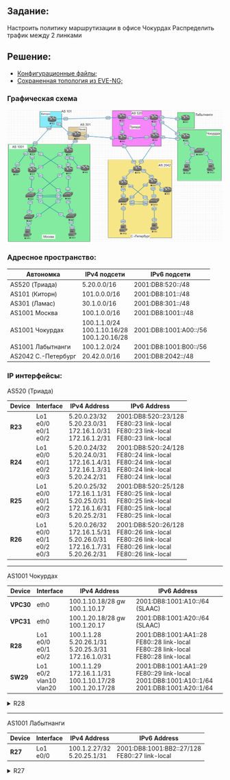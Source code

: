 ## Задание:

Настроить политику маршрутизации в офисе Чокурдах
Распределить трафик между 2 линками

##  Решение:

- [Конфигурационные файлы;](configs/)
- [Сохраненная топология из EVE-NG;](eve-ng_lab_PBR.zip)

### Графическая схема

![](Topology.PNG)

### Адресное пространство:

| Автономка           | IPv4 подсети                                     | IPv6 подсети           |
|---------------------|--------------------------------------------------|------------------------|
| AS520 (Триада)      | 5.20.0.0/16                                      | 2001:DB8:520::/48      |
| AS101 (Киторн)      | 101.0.0.0/16                                     | 2001:DB8:101::/48      |
| AS301 (Ламас)       | 30.1.0.0/16                                      | 2001:DB8:301::/48      |
| AS1001 Москва       | 100.1.0.0/16                                     | 2001:DB8:1001::/48     |
| AS1001 Чокурдах     | 100.1.1.0/24<br>100.1.10.16/28<br>100.1.20.16/28 | 2001:DB8:1001:A00::/56 |
| AS1001 Лабытнанги   | 100.1.2.0/24                                     | 2001:DB8:1001:B00::/56 |
| AS2042 С.-Петербург | 20.42.0.0/16                                     | 2001:DB8:2042::/48     |

### IP интерфейсы:

AS520 (Триада)

| Device | Interface                           | IPv4 Address                                                                   | IPv6 Address                                                                                                     |
|--------|-------------------------------------|--------------------------------------------------------------------------------|------------------------------------------------------------------------------------------------------------------|
| **R23**| Lo1<br>e0/0<br>e0/1<br>e0/2         | 5.20.0.23/32<br>5.20.23.0/31<br>172.16.1.0/31<br>172.16.1.2/31                 | 2001:DB8:520::23/128<br>FE80::23 link-local<br>FE80::23 link-local<br>FE80::23 link-local                        |
| **R24**| Lo1<br>e0/0<br>e0/1<br>e0/2<br>e0/3 | 5.20.0.24/32<br>5.20.24.0/31<br>172.16.1.4/31<br>172.16.1.3/31<br>5.20.24.2/31 | 2001:DB8:520::24/128<br>FE80::24 link-local<br>FE80::24 link-local<br>FE80::24 link-local<br>FE80::24 link-local |
| **R25**| Lo1<br>e0/0<br>e0/1<br>e0/2<br>e0/3 | 5.20.0.25/32<br>172.16.1.1/31<br>5.20.25.0/31<br>172.16.1.6/31<br>5.20.25.2/31 | 2001:DB8:520::25/128<br>FE80::25 link-local<br>FE80::25 link-local<br>FE80::25 link-local<br>FE80::25 link-local |
| **R26**| Lo1<br>e0/0<br>e0/1<br>e0/2<br>e0/3 | 5.20.0.26/32<br>172.16.1.5/31<br>5.20.26.0/31<br>172.16.1.7/31<br>5.20.26.2/31 | 2001:DB8:520::26/128<br>FE80::26 link-local<br>FE80::26 link-local<br>FE80::26 link-local<br>FE80::26 link-local |

<hr>

AS1001 Чокурдах

| Device  | Interface                       | IPv4 Address                                                    | IPv6 Address                                                                                       |
|---------|---------------------------------|-----------------------------------------------------------------|----------------------------------------------------------------------------------------------------|
|**VPC30**| eth0                            | 100.1.10.18/28 gw 100.1.10.17                                   | 2001:DB8:1001:A10::/64 (SLAAC)                                                                     |
|**VPC31**| eth0                            | 100.1.20.18/28 gw 100.1.20.17                                   | 2001:DB8:1001:A20::/64 (SLAAC)                                                                     |
| **R28** | Lo1<br>e0/0<br>e0/1<br>e0/2     | 100.1.1.28<br>5.20.26.1/31<br>5.20.25.3/31<br>172.16.1.0/31     | 2001:DB8:1001:AA1::28<br>FE80::28 link-local<br>FE80::28 link-local<br>FE80::28 link-local         |
| **SW29**| Lo1<br>e0/2<br>vlan10<br>vlan20 | 100.1.1.29<br>172.16.1.1/31<br>100.1.10.17/28<br>100.1.20.17/28 | 2001:DB8:1001:AA1::29<br>FE80::29 link-local<br>2001:DB8:1001:A10::1/64<br>2001:DB8:1001:A20::1/64 |
<details>
  <summary>R28</summary>
<pre>
!
track 1 ip sla 1 reachability
!
track 2 ip sla 2 reachability
!
interface Ethernet0/2
 ip policy route-map office
!
no ip route 0.0.0.0 0.0.0.0 5.20.26.0
no ip route 0.0.0.0 0.0.0.0 5.20.25.2 2
ip route 0.0.0.0 0.0.0.0 5.20.26.0 track 1
ip route 0.0.0.0 0.0.0.0 5.20.25.2 2 track 2
!
ip access-list standard VPC30
 permit 100.1.10.16 0.0.0.15
ip access-list standard VPC31
 permit 100.1.20.16 0.0.0.15
!
ip sla 1
 icmp-echo 5.20.26.0 source-ip 5.20.26.1
 threshold 2
 timeout 2
 frequency 4
ip sla schedule 1 start-time now
ip sla 2
 icmp-echo 5.20.25.2 source-ip 5.20.25.3
 threshold 2
 timeout 2
 frequency 4
ip sla schedule 2 start-time now
!
route-map office permit 10
 match ip address VPC30
 set ip next-hop verify-availability 5.20.25.2 10 track 2
!
route-map office permit 20
 match ip address VPC31
!
route-map office deny 50
!
</pre>
</details>
<hr>

AS1001 Лабытнанги

| Device  | Interface   | IPv4 Address                  | IPv6 Address                                     |
|---------|-------------|-------------------------------|--------------------------------------------------|
| **R27** | Lo1<br>e0/0 | 100.1.2.27/32<br>5.20.25.1/31 | 2001:DB8:1001:BB2::27/128<br>FE80::27 link-local |
<details>
  <summary>R27</summary>
<pre>
!
ip route 0.0.0.0 0.0.0.0 5.20.25.0
!
ipv6 route ::/0 Ethernet0/0 FE80::25
!
</pre>
</details>

